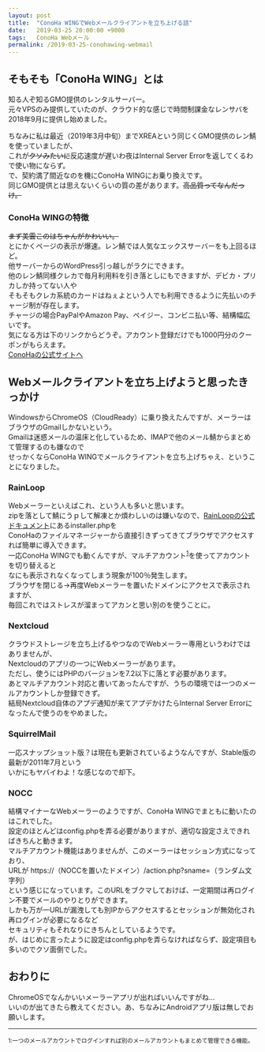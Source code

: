 ```yaml
---
layout: post
title:  "ConoHa WINGでWebメールクライアントを立ち上げる話"
date:   2019-03-25 20:00:00 +9000
tags:   ConoHa Webメール
permalink: /2019-03-25-conohawing-webmail
---
```


## そもそも「ConoHa WING」とは
知る人ぞ知るGMO提供のレンタルサーバー。  
元々VPSのみ提供していたのが、クラウド的な感じで時間制課金なレンサバを2018年9月に提供し始めました。

ちなみに私は最近（2019年3月中旬）までXREAという同じくGMO提供のレン鯖を使っていましたが、  
これが~~クソみたいに~~反応速度が遅いわ夜はInternal Server Errorを返してくるわで使い物にならず。  
で、契約満了間近なのを機にConoHa WINGにお乗り換えです。  
同じGMO提供とは思えないくらいの質の差があります。~~高品質ってなんだっけ。~~

### ConoHa WINGの特徴
~~まず美雲このはちゃんがかわいい。~~  
とにかくページの表示が爆速。レン鯖では人気なエックスサーバーをも上回るほど。  
他サーバーからのWordPress引っ越しがラクにできます。  
他のレン鯖同様クレカで毎月利用料を引き落としにもできますが、デビカ・プリカしか持ってない人や  
そもそもクレカ系統のカードはねぇよという人でも利用できるように先払いのチャージ制が存在します。  
チャージの場合PayPalやAmazon Pay、ペイジー、コンビニ払い等、結構幅広いです。  
気になる方は下のリンクからどうぞ。アカウント登録だけでも1000円分のクーポンがもらえます。  
[ConoHaの公式サイトへ]

## Webメールクライアントを立ち上げようと思ったきっかけ
WindowsからChromeOS（CloudReady）に乗り換えたんですが、メーラーはブラウザのGmailしかないという。  
Gmailは迷惑メールの温床と化しているため、IMAPで他のメール鯖からまとめて管理するのも嫌なので  
せっかくならConoHa WINGでメールクライアントを立ち上げちゃえ、ということになりました。

### RainLoop
Webメーラーといえばこれ、という人も多いと思います。  
zipを落として鯖にうｐして解凍とか煩わしいのは嫌いなので、[RainLoopの公式ドキュメント]にあるinstaller.phpを  
ConoHaのファイルマネージャーから直接引きずってきてブラウザでアクセスすれば簡単に導入できます。  
一応ConoHa WINGでも動くんですが、マルチアカウント<sup>[1](#note1)</sup>を使ってアカウントを切り替えると  
なにも表示されなくなってしまう現象が100％発生します。  
ブラウザを閉じる→再度Webメーラーを置いたドメインにアクセスで表示されますが、  
毎回これではストレスが溜まってアカンと思い別のを使うことに。

### Nextcloud
クラウドストレージを立ち上げるやつなのでWebメーラー専用というわけではありませんが、  
Nextcloudのアプリの一つにWebメーラーがあります。  
ただし、使うにはPHPのバージョンを7.2以下に落とす必要があります。  
あとマルチアカウント対応と書いてあったんですが、うちの環境では一つのメールアカウントしか登録できず。  
結局Nextcloud自体のアプデ通知が来てアプデかけたらInternal Server Errorになったんで使うのをやめました。

### SquirrelMail
一応スナップショット版？は現在も更新されているようなんですが、Stable版の最新が2011年7月という  
いかにもヤバイわよ！な感じなので却下。

### NOCC
結構マイナーなWebメーラーのようですが、ConoHa WINGでまともに動いたのはこれでした。  
設定のほとんどはconfig.phpを弄る必要がありますが、適切な設定さえできればきちんと動きます。  
マルチアカウント機能はありませんが、このメーラーはセッション方式になっており、  
URLが https://（NOCCを置いたドメイン）/action.php?sname=（ランダム文字列）  
という感じになっています。このURLをブクマしておけば、一定期間は再ログイン不要でメールのやりとりができます。  
しかも万が一URLが漏洩しても別IPからアクセスするとセッションが無効化され再ログインが必要になるなど  
セキュリティもそれなりにきちんとしているようです。  
が、はじめに言ったように設定はconfig.phpを弄らなければならず、設定項目も多いのでクソ面倒でした。

## おわりに
ChromeOSでなんかいいメーラーアプリが出ればいいんですがね…  
いいのが出てきたら教えてください。あ、ちなみにAndroidアプリ版は無しでお願いします。

- - - - - - - -

<small id="note1">1:一つのメールアカウントでログインすれば別のメールアカウントもまとめて管理できる機能。</small>

<!-- リンク -->

[ConoHaの公式サイトへ]: https://www.conoha.jp/referral/?token=NG3rqic9cwPRVJeo_EVY1hC.nSHd_BZyQPtDTv9WhJKGEPN5_YE-Y4P
[RainLoopの公式ドキュメント]: https://www.rainloop.net/docs/installation/

